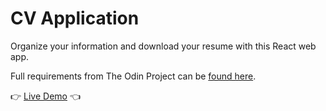 # CV Application

Organize your information and download your resume with this React web app.

Full requirements from The Odin Project can be [found here](https://www.theodinproject.com/lessons/node-path-react-new-cv-application).

👉 [Live Demo](#) 👈

